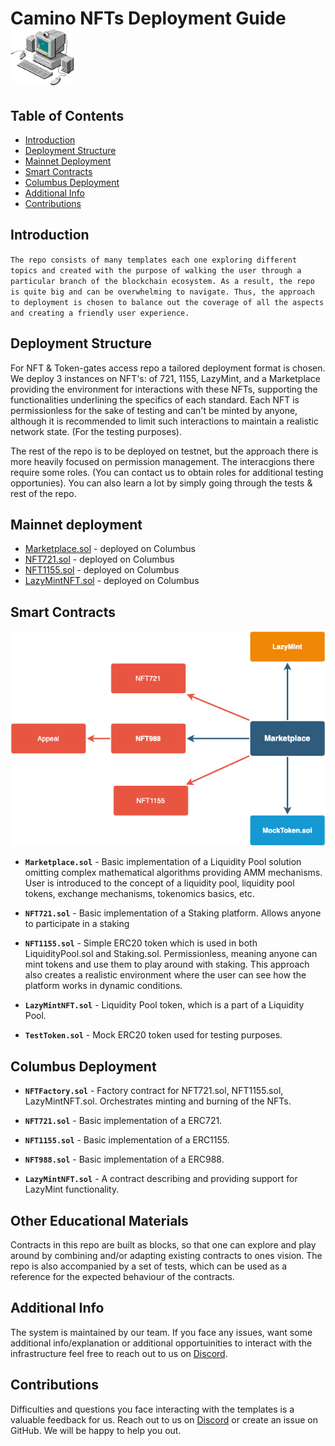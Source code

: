 # Camino NFTs Deployment Guide <img src=https://github.com/juuroudojo/juuroudojo/blob/main/images/image01.gif height = "90" />

## Table of Contents

- [Introduction](#introduction)
- [Deployment Structure](#deployment-structure)
- [Mainnet Deployment](#mainnet-deployment)
- [Smart Contracts](#smart-contracts)
- [Columbus Deployment](#columbus-deployment)
- [Additional Info](#additional-info)
- [Contributions](#contributions)

## Introduction

`The repo consists of many templates each one exploring different topics and created with the purpose of walking the user through a particular branch of the blockchain ecosystem. As a result, the repo is quite big and can be overwhelming to navigate. Thus, the approach to deployment is chosen to balance out the coverage of all the aspects and creating a friendly user experience.`

## Deployment Structure

For NFT & Token-gates access repo a tailored deployment format is chosen. We deploy 3 instances on NFT's: of 721, 1155, LazyMint, and a Marketplace providing the environment for interactions with these NFTs, supporting the functionalities underlining the specifics of each standard. Each NFT is permissionless for the sake of testing and can't be minted by anyone, although it is recommended to limit such interactions to maintain a realistic network state. (For the testing purposes). 

The rest of the repo is to be deployed on testnet, but the approach there is more heavily focused on permission management. The interacgions there require some roles. (You can contact us to obtain roles for additional testing opportunies). You can also learn a lot by simply going through the tests & rest of the repo.

## Mainnet deployment

- [Marketplace.sol](r) - deployed on Columbus
- [NFT721.sol](d) - deployed on Columbus
- [NFT1155.sol](d) - deployed on Columbus
- [LazyMintNFT.sol](pu) - deployed on Columbus

## Smart Contracts

<img src=https://github.com/juuroudojo/images/blob/main/Untitled%20Diagram.drawio.png/>

- **`Marketplace.sol`** - Basic implementation of a Liquidity Pool solution omitting complex mathematical algorithms providing AMM mechanisms. User is introduced to the concept of a liquidity pool, liquidity pool tokens, exchange mechanisms, tokenomics basics, etc.

- **`NFT721.sol`** - Basic implementation of a Staking platform. Allows anyone to participate in a staking 

- **`NFT1155.sol`** - Simple ERC20 token which is used in both LiquidityPool.sol and Staking.sol. Permissionless, meaning anyone can mint tokens and use them to play around with staking. This approach also creates a realistic environment where the user can see how the platform works in dynamic conditions.

- **`LazyMintNFT.sol`** - Liquidity Pool token, which is a part of a Liquidity Pool.

- **`TestToken.sol`** - Mock ERC20 token used for testing purposes.


## Columbus Deployment

- **`NFTFactory.sol`** - Factory contract for NFT721.sol, NFT1155.sol, LazyMintNFT.sol. Orchestrates minting and burning of the NFTs.

- **`NFT721.sol`** - Basic implementation of a ERC721.

- **`NFT1155.sol`** - Basic implementation of a ERC1155.

- **`NFT988.sol`** - Basic implementation of a ERC988.

- **`LazyMintNFT.sol`** - A contract describing and providing support for LazyMint functionality.

## Other Educational Materials

Contracts in this repo are built as blocks, so that one can explore and play around by combining and/or adapting existing contracts to ones vision. The repo is also accompanied by a set of tests, which can be used as a reference for the expected behaviour of the contracts.


## Additional Info

The system is maintained by our team. If you face any issues, want some additional info/explanation or additional opportuinities to interact with the infrastructure feel free to reach out to us on [Discord](https://discord.gg/).

## Contributions

Difficulties and questions you face interacting with the templates is a valuable feedback for us. Reach out to us on [Discord](https://discord.gg/) or create an issue on GitHub. We will be happy to help you out.
